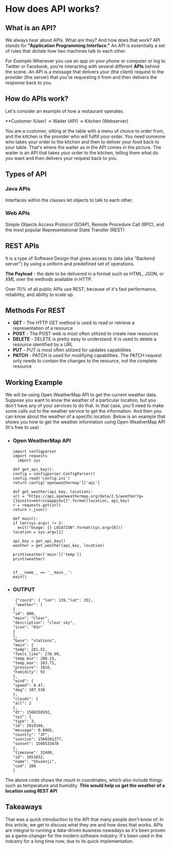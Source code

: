 # How does API works?

## What is an API?
We always hear about APIs. What are they? And how does that work? 
API stands for **"Application Programming Interface."**
An API is essentially a set of rules that dictate how two machines talk to each other.

*For Example*
Whenever you use an app on your phone or computer or log to Twitter or Facebook, you're interacting with several different **APIs** behind the scene. 
An API is a message that delivers your (the client) request to the provider (the server) that you're requesting it from and then delivers the response back to you.

## How do APIs work?
Let's consider an example of how a restaurant operates. 

**Customer (User) -> Waiter (API) -> Kitchen (Webserver)

You are a customer, sitting at the table with a menu of choice to order from, and the kitchen is the provider who will fulfill your order. You need someone who takes your order to the kitchen and then to deliver your food back to your table.
That's where the waiter as in the API comes in the picture. The waiter is an API that takes your order to the kitchen, telling them what do you want and then delivers your request back to you.

## Types of API

### **Java APIs** 
Interfaces within the classes let objects to talk to each other.

### **Web APIs** 
Simple Objects Access Protocol (SOAP), Remote Procedure Call (RPC), and the most popular Representational State Transfer (REST)

## REST APIs
It is a  type of Software Design that gives access to data (aka "Backend server") by using a uniform and predefined set of operations.

**The Payload** - the date to be delivered in a format such as HTML, JSON, or XML over the methods available in HTTP.

Over 70% of all public APIs use REST, because of it's fast performance, reliability, and ability to scale up.

## Methods For REST

* **GET** - The HTTP GET method is used to read or retrieve a representation of a resource
* **POST** - The POST web is most often utilized to create new resources
* **DELETE** - DELETE is pretty easy to understand. It is used to delete a resource identified by a URL
* **PUT** - PUT is most often utilized for updates capabilities
* **PATCH** - PATCH is used for modifying capabilities. The PATCH request only needs to contain the changes to the resource, not the complete resource

## Working Example
We will be using Open WeatherMap API to get the current weather data. Suppose you want to know the weather of a particular location, but you don't have any of your services to do that. In that case, you'll need to make some calls out to the weather service to get the information. And then you can know about the weather of a specific location. Below is an example that shows you how to get the weather information using Open WeatherMap API (It's free to use)

* ### Open WeatherMap API


      import configparser
      import requests
        import sys
 
      def get_api_key():
      config = configparser.ConfigParser()
      config.read('config.ini')
      return config['openweathermap']['api']
 
      def get_weather(api_key, location):
      url = "https://api.openweathermap.org/data/2.5/weather?q={}&units=metric&appid={}".format(location, api_key)
      r = requests.get(url)
      return r.json()
 
      def main():
      if len(sys.argv) != 2:
        exit("Usage: {} LOCATION".format(sys.argv[0]))
      location = sys.argv[1]
 
      api_key = get_api_key()
      weather = get_weather(api_key, location)
 
      print(weather['main']['temp'])
      print(weather)
 
 
      if __name__ == '__main__':
      main()

* ### OUTPUT


       {"coord": { "lon": 139,"lat": 35},
       "weather": [
      {
      "id": 800,
      "main": "Clear",
      "description": "clear sky",
      "icon": "01n"
      }
      ],
      "base": "stations",
      "main": {
      "temp": 281.52,
      "feels_like": 278.99,
      "temp_min": 280.15,
      "temp_max": 283.71,
      "pressure": 1016,
      "humidity": 93
      },
      "wind": {
      "speed": 0.47,
      "deg": 107.538
      },
      "clouds": {
      "all": 2
      },
      "dt": 1560350192,
      "sys": {
      "type": 3,
      "id": 2019346,
      "message": 0.0065,
      "country": "JP",
      "sunrise": 1560281377,
      "sunset": 1560333478
      },
      "timezone": 32400,
      "id": 1851632,
      "name": "Shuzenji",
      "cod": 200
      }
      
      

The above code shows the result in coordinates, which also include things such as temperature and humidity. **This would help us get the weather of a location using REST API**

## Takeaways
That was a quick introduction to the API that many people don't know of. In this article, we get to discuss what they are and how does that works. APIs are integral to running a data-driven business nowadays as it's been proven as a game-changer for the modern software industry. It's been used in the industry for a long time now, due to its quick implementation.
